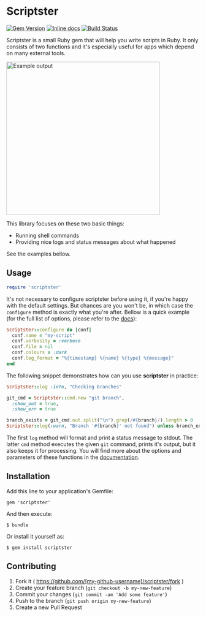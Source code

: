 # Scriptster

[![Gem Version](https://badge.fury.io/rb/scriptster.png)](http://badge.fury.io/rb/scriptster)
[![Inline docs](http://inch-ci.org/github/pazdera/scriptster.png)](http://inch-ci.org/github/pazdera/scriptster)
[![Build Status](https://travis-ci.org/pazdera/scriptster.svg)](https://travis-ci.org/pazdera/scriptster)

Scriptster is a small Ruby gem that will help you write scripts in Ruby. It
only consists of two functions and it's especially useful for apps
which depend on many external tools.

<img alt="Example output"
     src="http://broken.build/assets/images/posts/scriptster-example.png"
     style="width:400px;">

This library focuses on these two basic things:
 * Running shell commands
 * Providing nice logs and status messages about what happened

See the examples bellow.

## Usage

```ruby
require 'scriptster'
```

It's not necessary to configure scriptster before using it, if you're happy
with the default settings. But chances are you won't be, in which case the
`configure` method is exactly what you're after. Bellow is a quick example
(for the full list of options, please refer to the
[docs](http://www.rubydoc.info/github/pazdera/scriptster/master/frames)):

```ruby
Scriptster::configure do |conf|
  conf.name = "my-script"
  conf.verbosity = :verbose
  conf.file = nil
  conf.colours = :dark
  conf.log_format = "%{timestamp} %{name} %{type} %{message}"
end
```

The following snippet demonstrates how can you use **scriptster**
in practice:

```ruby
Scriptster::log :info, "Checking branches"

git_cmd = Scriptster::cmd.new "git branch",
  :show_out = true,
  :show_err = true

branch_exists = git_cmd.out.split("\n").grep(/#{branch}/).length > 0
Scriptster::log(:warn, "Branch '#{branch}' not found") unless branch_exists
```

The first `log` method will format and print a status message to stdout.
The latter `cmd` method executes the given `git` command, prints it's
output, but it also keeps it for processing. You will find more about
the options and parameters of these functions in the
[documentation](http://www.rubydoc.info/github/pazdera/scriptster/master/frames).

## Installation

Add this line to your application's Gemfile:

    gem 'scriptster'

And then execute:

    $ bundle

Or install it yourself as:

    $ gem install scriptster


## Contributing

1. Fork it ( https://github.com/[my-github-username]/scriptster/fork )
2. Create your feature branch (`git checkout -b my-new-feature`)
3. Commit your changes (`git commit -am 'Add some feature'`)
4. Push to the branch (`git push origin my-new-feature`)
5. Create a new Pull Request
